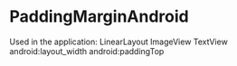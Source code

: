 # PaddingMarginAndroid
Used in the application: 
LinearLayout
ImageView 
TextView
android:layout_width
android:paddingTop
